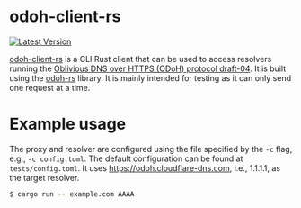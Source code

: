 # odoh-client-rs

[![Latest Version]][crates.io]

[Latest Version]: https://img.shields.io/crates/v/odoh-client-rs.svg
[crates.io]: https://crates.io/crates/odoh-client-rs

[odoh-client-rs] is a CLI Rust client that can be used to access resolvers running the [Oblivious DNS over HTTPS (ODoH) protocol draft-04]. It is built using the [odoh-rs] library. It is mainly intended for testing as it can only send one request at a time. 

[odoh-client-rs]: https://github.com/cloudflare/odoh-client-rs/
[Oblivious DNS over HTTPS (ODoH) protocol draft-04]: https://tools.ietf.org/html/draft-pauly-dprive-oblivious-doh-04
[odoh-rs]: https://github.com/cloudflare/odoh-rs/

# Example usage

The proxy and resolver are configured using the file specified by the `-c` flag, e.g., `-c config.toml`. The default configuration can be found at `tests/config.toml`. It uses https://odoh.cloudflare-dns.com, i.e., 1.1.1.1, as the target resolver.

```bash
$ cargo run -- example.com AAAA
```
